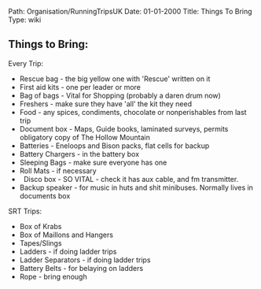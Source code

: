 Path: Organisation/RunningTripsUK
Date: 01-01-2000
Title: Things To Bring
Type: wiki


Things to Bring:
----------------

Every Trip:

-   Rescue bag - the big yellow one with 'Rescue' written on it
-   First aid kits - one per leader or more
-   Bag of bags - Vital for Shopping (probably a daren drum now)
-   Freshers - make sure they have 'all' the kit they need
-   Food - any spices, condiments, chocolate or nonperishables from last trip
-   Document box - Maps, Guide books, laminated surveys, permits obligatory copy of The Hollow Mountain
-   Batteries - Eneloops and Bison packs, flat cells for backup
-   Battery Chargers - in the battery box
-   Sleeping Bags - make sure everyone has one
-   Roll Mats - if necessary
-   Disco box - SO VITAL - check it has aux cable, and fm transmitter.
-   Backup speaker - for music in huts and shit minibuses. Normally lives in documents box

SRT Trips:

-   Box of Krabs
-   Box of Maillons and Hangers
-   Tapes/Slings
-   Ladders - if doing ladder trips
-   Ladder Separators - if doing ladder trips
-   Battery Belts - for belaying on ladders
-   Rope - bring enough
